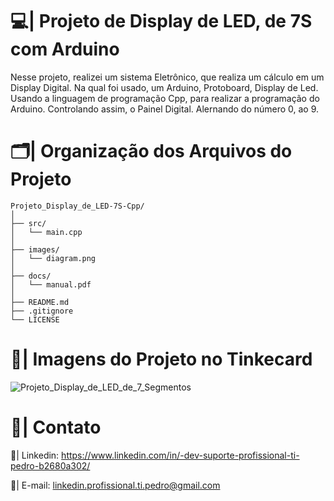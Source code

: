 # 💻| Projeto de Display de LED, de 7S com Arduino

  Nesse projeto, realizei um sistema Eletrônico, que realiza um cálculo em um Display Digital. Na qual foi usado, um Arduino, Protoboard, Display de Led. Usando a linguagem de programação Cpp, para realizar a programação do Arduino. Controlando assim, o Painel Digital. Alernando do número 0, ao 9.
   
# 🗂️| Organização dos Arquivos do Projeto
 
```
Projeto_Display_de_LED-7S-Cpp/
│
├── src/
│   └── main.cpp
│
├── images/
│   └── diagram.png
│
├── docs/
│   └── manual.pdf
│
├── README.md
├── .gitignore
└── LICENSE

```

# 📑| Imagens do Projeto no Tinkecard

![Projeto_Display_de_LED_de_7_Segmentos](https://github.com/user-attachments/assets/9eec8055-4d3a-4ee0-8d12-18627fa1eed5)

# 📧| Contato

  📱| Linkedin: https://www.linkedin.com/in/-dev-suporte-profissional-ti-pedro-b2680a302/
  
  📩| E-mail: linkedin.profissional.ti.pedro@gmail.com
